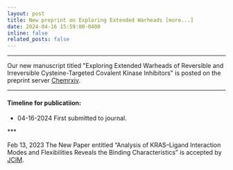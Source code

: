 ```yaml
---
layout: post
title: New preprint on Exploring Extended Warheads [more...]
date: 2024-04-16 15:59:00-0400
inline: false
related_posts: false
---
```

__________________________________________________________________________________
Our new manuscript titled "Exploring Extended Warheads of Reversible and Irreversible Cysteine-Targeted Covalent Kinase Inhibitors" is posted on the preprint server [Chemrxiv](https://chemrxiv.org/engage/chemrxiv/article-details/6622898a418a5379b0325b80).

***

#### Timeline for publicatiion:

<ul>
    <li>04-16-2024 First submitted to journal.</li>
</ul>
***

Feb 13, 2023	The New Paper entitled “Analysis of KRAS–Ligand Interaction Modes and Flexibilities Reveals the Binding Characteristics” is accepted by [JCIM](https://pubs.acs.org/doi/full/10.1021/acs.jcim.3c00097).
